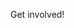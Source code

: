 <!-- 
.. link: 
.. description: 
.. tags: 
.. date: 2013/07/22 00:35:52
.. title: Get Involved
.. slug: getinvolved
-->

Get involved!